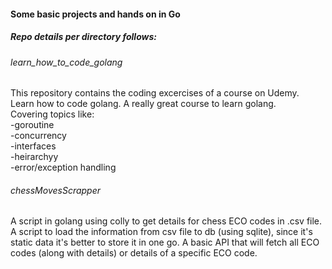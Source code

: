 #### Some basic projects and hands on in Go

##### Repo details per directory follows:

###### learn_how_to_code_golang
This repository contains the coding excercises of a course on Udemy.<br/>
Learn how to code golang. A really great course to learn golang.<br/>
Covering topics like:<br/>
 -goroutine <br/>
 -concurrency <br/>
 -interfaces <br/>
 -heirarchyy <br/>
 -error/exception handling <br/>

###### chessMovesScrapper
A script in golang using colly to get details for chess ECO codes in .csv file.
A script to load the information from csv file to db (using sqlite), since it's static data it's better to store it in one go.
A basic API that will fetch all ECO codes (along with details) or details of a specific ECO code.
